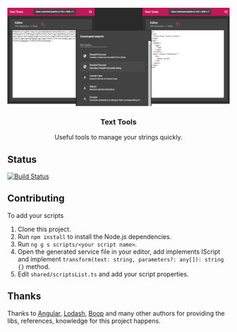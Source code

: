 <p align="center">
  <a href="https://mfcar.github.io/TextTools/">
    <img src="docs/images/TextToolsExample.png" alt="Text Tools Example">
  </a>
</p>

<h3 align="center">Text Tools</h3>

<p align="center">
  Useful tools to manage your strings quickly.
</p>

## Status
[![Build Status](https://travis-ci.com/mfcar/TextTools.svg?branch=main)](https://travis-ci.com/mfcar/TextTools)

## Contributing

To add your scripts
1. Clone this project.
2. Run `npm install` to install the Node.js dependencies.
3. Run `ng g s scripts/<your script name>`.
4. Open the generated service file in your editor, add implements IScript and implement `transform(text: string, parameters?: any[]): string {}` method.
5. Edit `shared/scriptsList.ts` and add your script properties.

## Thanks

Thanks to [Angular](https://angular.io/), [Lodash](https://lodash.com/), [Boop](https://boop.okat.best/) and many other authors for providing the libs, references, knowledge for this project happens.

